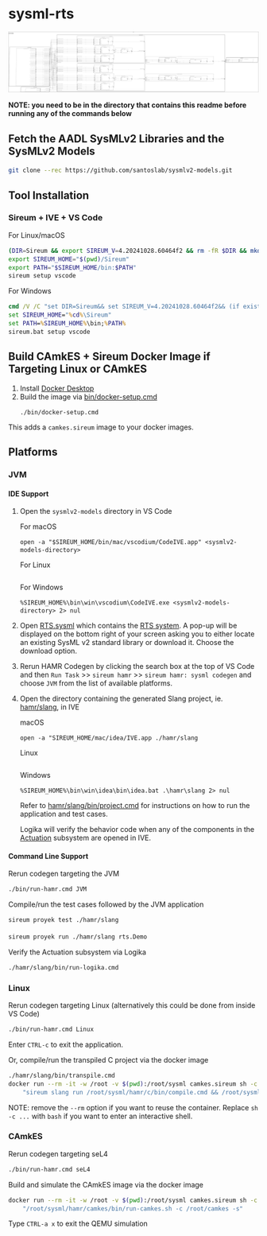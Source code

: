 # sysml-rts

![arch.png](arch.svg)

**NOTE: you need to be in the directory that contains this readme before running any of the commands below**

## Fetch the AADL SysMLv2 Libraries and the SysMLv2 Models

```bash
git clone --rec https://github.com/santoslab/sysmlv2-models.git
```

## Tool Installation

### Sireum + IVE + VS Code

For Linux/macOS
```bash
(DIR=Sireum && export SIREUM_V=4.20241028.60464f2 && rm -fR $DIR && mkdir -p $DIR/bin && cd $DIR/bin && curl -JLso init.sh https://raw.githubusercontent.com/sireum/kekinian/$SIREUM_V/bin/init.sh && bash init.sh)
export SIREUM_HOME="$(pwd)/Sireum"
export PATH="$SIREUM_HOME/bin:$PATH"
sireum setup vscode 
```

For Windows
```cmd
cmd /V /C "set DIR=Sireum&& set SIREUM_V=4.20241028.60464f2&& (if exist !DIR! rd /S /Q !DIR!) && md !DIR!\bin && cd !DIR!\bin && curl -JLso init.bat https://raw.githubusercontent.com/sireum/kekinian/!SIREUM_V!/bin/init.bat && init.bat"
set SIREUM_HOME="%cd%\Sireum"
set PATH=%SIREUM_HOME%\bin;%PATH%
sireum.bat setup vscode
```

## Build CAmkES + Sireum Docker Image if Targeting Linux or CAmkES

1. Install [Docker Desktop](https://www.docker.com/products/docker-desktop/)
2. Build the image via [bin/docker-setup.cmd](bin/docker-setup.cmd)
   ```
   ./bin/docker-setup.cmd
   ```

This adds a ``camkes.sireum`` image to your docker images.

## Platforms

### JVM

#### IDE Support

1. Open the ``sysmlv2-models`` directory in VS Code

    For macOS
    ```
    open -a "$SIREUM_HOME/bin/mac/vscodium/CodeIVE.app" <sysmlv2-models-directory>
    ```

    For Linux
    ```
    ```

    For Windows
    ```
    %SIREUM_HOME%\bin\win\vscodium\CodeIVE.exe <sysmlv2-models-directory> 2> nul
    ```

1. Open [RTS.sysml](RTS.sysml) which contains the [RTS system](RTS.sysml#L11).  A pop-up will be displayed on the bottom right of your screen asking you to either locate an existing SysML v2 standard library or download it.  Choose the download option.

1. Rerun HAMR Codegen by clicking the search box at the top of VS Code and then ``Run Task`` >> ``sireum hamr`` >> ``sireum hamr: sysml codegen`` and choose ``JVM`` from the list of available platforms.

1. Open the directory containing the generated Slang project, ie. [hamr/slang](hamr/slang/), in IVE

    macOS
    ```
    open -a "SIREUM_HOME/mac/idea/IVE.app ./hamr/slang
    ```

    Linux
    ```
    ```

    Windows
    ```
    %SIREUM_HOME%\bin\win\idea\bin\idea.bat .\hamr\slang 2> nul
    ```

    Refer to [hamr/slang/bin/project.cmd](hamr/slang/bin/project.cmd#L47) for instructions on how to run the application and test cases.

    Logika will verify the behavior code when any of the components in the [Actuation](hamr/slang/src/main/component/rts/Actuation/) subsystem are opened in IVE.

#### Command Line Support

Rerun codegen targeting the JVM
```bash
./bin/run-hamr.cmd JVM
```

Compile/run the test cases followed by the JVM application

```bash
sireum proyek test ./hamr/slang

sireum proyek run ./hamr/slang rts.Demo
```

Verify the Actuation subsystem via Logika

```bash
./hamr/slang/bin/run-logika.cmd
```

### Linux


Rerun codegen targeting Linux (alternatively this could be done from inside VS Code)
```bash
./bin/run-hamr.cmd Linux
```

Enter ``CTRL-c`` to exit the application.

Or, compile/run the transpiled C project via the docker image

```bash
./hamr/slang/bin/transpile.cmd
docker run --rm -it -w /root -v $(pwd):/root/sysml camkes.sireum sh -c \
    "sireum slang run /root/sysml/hamr/c/bin/compile.cmd && /root/sysml/hamr/c/bin/slang-build/Demo"
```

NOTE: remove the ``--rm`` option if you want to reuse the container.  Replace ``sh -c ...`` with ``bash`` if you want to enter an interactive shell.

### CAmkES
Rerun codegen targeting seL4

```bash
./bin/run-hamr.cmd seL4
```

Build and simulate the CAmkES image via the docker image

```bash
docker run --rm -it -w /root -v $(pwd):/root/sysml camkes.sireum sh -c \
    "/root/sysml/hamr/camkes/bin/run-camkes.sh -c /root/camkes -s"
```

Type ``CTRL-a x`` to exit the QEMU simulation